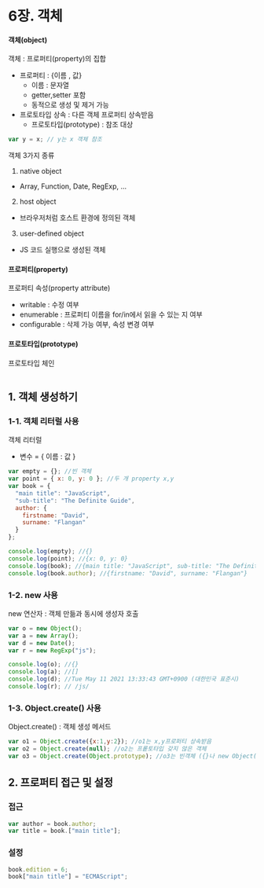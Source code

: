 # 6장. 객체

#### 객체(object)
객체 : 프로퍼티(property)의 집합
  * 프로퍼티 : {이름 , 값}
    * 이름 : 문자열
    * getter,setter 포함
    * 동적으로 생성 및 제거 가능
  * 프로토타입 상속 : 다른 객체 프로퍼티 상속받음
    * 프로토타입(prototype) : 참조 대상

```js
var y = x; // y는 x 객체 참조
```

객체 3가지 종류
1. native object
  * Array, Function, Date, RegExp, ...
2. host object
  * 브라우저처럼 호스트 환경에 정의된 객체
3. user-defined object
  * JS 코드 실행으로 생성된 객체


#### 프로퍼티(property)

프로퍼티 속성(property attribute)
* writable : 수정 여부
* enumerable : 프로퍼티 이름을 for/in에서 읽을 수 있는 지 여부
* configurable : 삭제 가능 여부, 속성 변경 여부

#### 프로토타입(prototype)
프로토타입 체인
```js

```

## 1. 객체 생성하기

### 1-1. 객체 리터럴 사용

객체 리터럴

* 변수 = { 이름 : 값 }

```javascript
var empty = {}; //빈 객체
var point = { x: 0, y: 0 }; //두 개 property x,y
var book = {
  "main title": "JavaScript",
  "sub-title": "The Definite Guide",
  author: {
    firstname: "David",
    surname: "Flangan"
  }
};

console.log(empty); //{}
console.log(point); //{x: 0, y: 0}
console.log(book); //{main title: "JavaScript", sub-title: "The Definite Guide", author: Object}
console.log(book.author); //{firstname: "David", surname: "Flangan"}
```

### 1-2. new 사용
new 연산자 : 객체 만듦과 동시에 생성자 호출
```js
var o = new Object();
var a = new Array();
var d = new Date();
var r = new RegExp("js");

console.log(o); //{}
console.log(a); //[]
console.log(d); //Tue May 11 2021 13:33:43 GMT+0900 (대한민국 표준시)
console.log(r); // /js/
```
### 1-3. Object.create() 사용
Object.create() : 객체 생성 메서드
```js
var o1 = Object.create({x:1,y:2}); //o1는 x,y프로퍼티 상속받음
var o2 = Object.create(null); //o2는 프롵토타입 갖지 않은 객체
var o3 = Object.create(Object.prototype); //o3는 빈객체 ({}나 new Object()로 만든 것과 동일)
```

## 2. 프로퍼티 접근 및 설정
### 접근
```js
var author = book.author;
var title = book.["main title"];
```
### 설정
```js
book.edition = 6;
book["main title"] = "ECMAScript";
```
